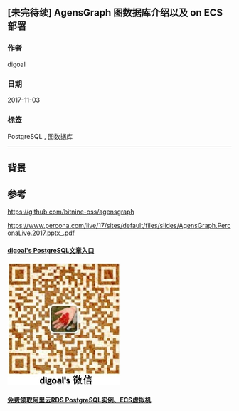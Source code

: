 ## [未完待续] AgensGraph 图数据库介绍以及 on ECS部署
                         
### 作者        
digoal        
        
### 日期         
2017-11-03        
          
### 标签        
PostgreSQL , 图数据库   
                    
----                    
                     
## 背景        


## 参考
https://github.com/bitnine-oss/agensgraph


https://www.percona.com/live/17/sites/default/files/slides/AgensGraph.PerconaLive.2017.pptx_.pdf  
  
  
  
  
  
  
  
  
  
  
  
  
  
  
  
#### [digoal's PostgreSQL文章入口](https://github.com/digoal/blog/blob/master/README.md "22709685feb7cab07d30f30387f0a9ae")
  
  
![digoal's weixin](../pic/digoal_weixin.jpg "f7ad92eeba24523fd47a6e1a0e691b59")
  
  
  
  
  
  
  
  
#### [免费领取阿里云RDS PostgreSQL实例、ECS虚拟机](https://www.aliyun.com/database/postgresqlactivity "57258f76c37864c6e6d23383d05714ea")
  
